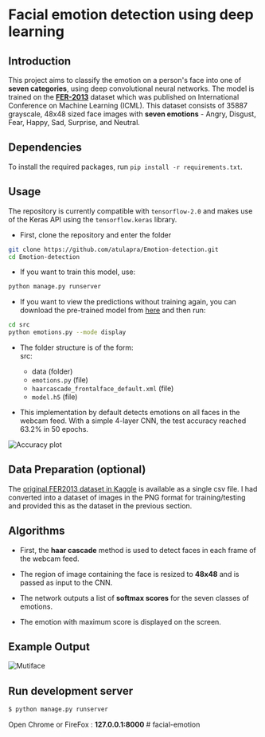 # Facial emotion detection using deep learning

## Introduction

This project aims to classify the emotion on a person's face into one of **seven categories**, using deep convolutional neural networks. The model is trained on the [**FER-2013**](https://www.kaggle.com/deadskull7/fer2013) dataset which was published on International Conference on Machine Learning (ICML). This dataset consists of 35887 grayscale, 48x48 sized face images with **seven emotions** - Angry, Disgust, Fear, Happy, Sad, Surprise, and Neutral.

## Dependencies

To install the required packages, run `pip install -r requirements.txt`.

## Usage

The repository is currently compatible with `tensorflow-2.0` and makes use of the Keras API using the `tensorflow.keras` library.

* First, clone the repository and enter the folder

```bash
git clone https://github.com/atulapra/Emotion-detection.git
cd Emotion-detection
```

* If you want to train this model, use:  

```bash
python manage.py runserver
```

* If you want to view the predictions without training again, you can download the pre-trained model from [here](https://drive.google.com/file/d/1FUn0XNOzf-nQV7QjbBPA6-8GLoHNNgv-/view?usp=sharing) and then run:  

```bash
cd src
python emotions.py --mode display
```

* The folder structure is of the form:  
  src:
  * data (folder)
  * `emotions.py` (file)
  * `haarcascade_frontalface_default.xml` (file)
  * `model.h5` (file)

* This implementation by default detects emotions on all faces in the webcam feed. With a simple 4-layer CNN, the test accuracy reached 63.2% in 50 epochs.

![Accuracy plot](imgs/accuracy.png)

## Data Preparation (optional)

The [original FER2013 dataset in Kaggle](https://www.kaggle.com/deadskull7/fer2013) is available as a single csv file. I had converted into a dataset of images in the PNG format for training/testing and provided this as the dataset in the previous section.

## Algorithms

* First, the **haar cascade** method is used to detect faces in each frame of the webcam feed.

* The region of image containing the face is resized to **48x48** and is passed as input to the CNN.

* The network outputs a list of **softmax scores** for the seven classes of emotions.

* The emotion with maximum score is displayed on the screen.

## Example Output

![Mutiface](files/multiface.png)

## Run development server

```bash
$ python manage.py runserver
```

Open Chrome or FireFox : **127.0.0.1:8000**
#   f a c i a l - e m o t i o n  
 